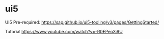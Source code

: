 # ui5
UI5 
Pre-required:
https://sap.github.io/ui5-tooling/v3/pages/GettingStarted/

Tutorial
https://www.youtube.com/watch?v=-R0EPeo3i9U
